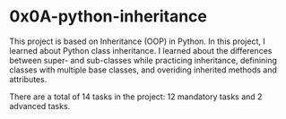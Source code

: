 # 0x0A-python-inheritance

This project is based on Inheritance (OOP) in Python.
In this project, I learned about Python class inheritance. I learned about the differences between super- and sub-classes while practicing inheritance, definining classes with multiple base classes, and overiding inherited methods and attributes.

There are a total of 14 tasks in the project:
12 mandatory tasks and 2 advanced tasks.

